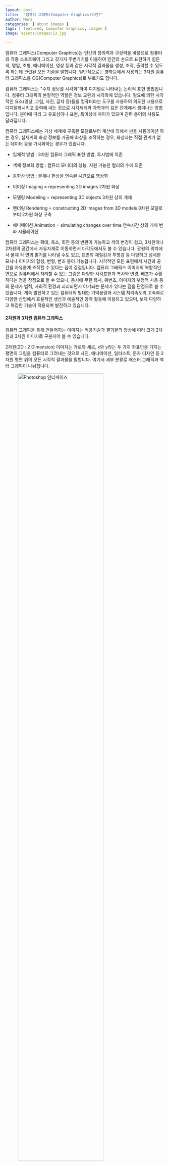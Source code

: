 ```yaml
---
layout: post
title:  "컴퓨터 그래픽(Computer Graphics)이란?"
author: Mara
categories: [ about images ]
tags: [ featured, Computer Graphics, images ]
image: assets/images/13.jpg

---
```

컴퓨터 그래픽스(Computer Graphics)는 인간의 창의력과 구상력을 바탕으로 컴퓨터와 각종 소프트웨어 그리고 갖가지 주변기기를 이용하여 인간의 손으로 표현하기 힘든 색, 명암, 조형, 애니메이션, 영상 등과 같은 시각적 결과물을 생성, 조작, 출력할 수 있도록 하는데 관련된 모든 기술을 말합니다.
일반적으로는 영화등에서 사용되는 3차원 컴퓨터 그래픽스를 CG(Computer Graphics)로 부르기도 합니다.

컴퓨터 그래픽스는 "수치 정보를 시각화"하여 디지털로 나타내는 논리적 표현 방법입니다.
컴퓨터 그래픽의 본질적인 역할은 정보 교환과 시각화에 있습니다. 필요에 의한 시각적인 요소(영상, 그림, 사진, 글자 등)들을 컴퓨터라는 도구를 사용하여 의도한 내용으로 디지털화시키고 출력해 내는 것으로 시각세계와 과학과의 깊은 관계에서 생겨나는 방법입니다. 분야에 따라 그 유효성이나 표현, 특이성에 차이가 있으며 관련 용어의 사용도 달라집니다.

컴퓨터 그래픽스에는 가상 세계에 구축된 모델로부터 계산에 의해서 씬을 시뮬레이션 하는 경우, 실세계의 화상 정보를 가공해 화상을 조작하는 경우, 화상과는 직접 관계가 없는 데이터 등을 가시화하는 경우가 있습니다.

+ 입체적 방법 : 3차원 컴퓨터 그래픽 표현 방법, 투시법에 의존
+ 색채 정보화 방법 : 컴퓨터 모니터의 성능, 지원 가능한 컬러의 수에 의존
+ 동화상 방법 : 물체나 현상을 연속된 시간으로 영상화


+ 이미징 Imaging = representing 2D images 2차원 화상
+ 모델링 Modeling = representing 3D objects 3차원 상의 개체
+ 렌더링 Rendering = constructing 2D images from 3D models 3차원 모델로부터 2차원 화상 구축
+ 애니메이션 Animation = simulating changes over time 연속시간 상의 개체 변화 시뮬레이션


컴퓨터 그래픽스는 확대, 축소, 회전 등의 변환이 가능하고 색의 변경이 쉽고, 3차원이나 2차원의 공간에서 자유자재로 이동하면서 다각도에서도 볼 수 있습니다. 광원의 위치에서 물체 각 면의 밝기를 나타낼 수도 있고, 표면의 재질감과 투명감 등 다양하고 섬세한 묘사나 이미지의 합성, 변형, 변조 등이 가능합니다. 시각적인 모든 표현에서 시간과 공간을 자유롭게 조작할 수 있다는 점이 강점입니다.
컴퓨터 그래픽스 이미지의 복합적인 면으로 컴퓨터에서 처리할 수 있는 그림은 다양한 시각표현과 복사와 변경, 배포가 수월하다는 점을 장점으로 들 수 있으나, 동시에 무한 복사, 위변조, 이미지의 부정적 사용 등의 문제가 법적, 사회적 환경과 괴리되면서 야기되는 문제가 있다는 점을 단점으로 볼 수 있습니다.
계속 발전하고 있는 컴퓨터의 방대한 기억용량과 시스템 처리속도의 고속화로 다양한 산업에서 효율적인 생산과 예술적인 창작 활동에 이용되고 있으며, 보다 다양하고 복잡한 기술이 적용되며 발전하고 있습니다.

#### 2차원과 3차원 컴퓨터 그래픽스
컴퓨터 그래픽을 통해 만들어지는 이미지는 적용기술과 결과물의 양상에 따라 크게 2차원과 3차원 이미지로 구분지어 볼 수 있습니다.

2차원(2D : 2 Dimension) 이미지는 가로와 세로, x와 y라는 두 가지 좌표만을 가지는 평면의 그림을 컴퓨터로 그려내는 것으로 사진, 애니메이션, 일러스트, 문자 디자인 등 2차원 평면 위의 모든 시각적 결과물을 말합니다. 여기서 세부 분류로 래스터 그래픽과 벡터 그래픽이 나눠집니다.

<figure>
<img src='{{ site.baseurl }}/assets/post_img/photoshop-2D.jpg' alt='Photoshop 인터페이스' width='80%' title='Photoshop 인터페이스'><figcaption>Photoshop 인터페이스</figcaption>
</figure>

<!--![pixels]({{ site.baseurl }}/assets/post_img/photoshop-2D.jpg)-->

3차원(3D : 3 Dimension) 이미지는 컴퓨터의 하드웨어와 소프트웨어를 활용해 물체의 형상, 성분, 색채 등을 컴퓨터에 입력, 이미지 변환작업을 통해 제3의 영상을 만드는 컴퓨터 기술을 통해 구현되는 이미지입니다. 3차원 공간에서 개체이동이 자유롭고 다각도의 시야를 가질 수 있으며 물체의 X ·Y ·Z 좌표 데이터를 바탕으로 개체를 형성하여다양한 광원의 위치에서 물체 각 면의 밝기와 색상을 표현하고 표면의 재질감과 투명감 등 다양하고 섬세한 묘사가 가능합니다. 최대의 장점은 섬세한 묘사를 유지하면서 시간·공간을 자유롭게 조작할 수 있다는 것입니다.

종래의 도안이나 설계건축에 제한적으로 사용되던 것을 CAD/CAM, 모델링, 렌더링, 애니메이션, 영화, 게임, 시뮬레이션 등 예술과 산업분야 전반에 이미지를 구축해 내어 그 효율성과 기술이 기하급수적으로 발전하고 있습니다.
3차원을 이용한 동영상은 영상이라고 불리는 경우가 많고, 3차원 이미지는 2차원 이미지로 재출력 하여 사용하는 경우가 아니면 대개 애니메이션 등의 영상 결과물로써 저장되므로 보통 이미지(image)라 통칭하는 경우에는 정지화면을 이미지로 통칭합니다.

<figure>
<img src='https://upload.wikimedia.org/wikipedia/commons/8/8e/Blender_2.45_screenshot.jpg' alt='Blender 2.45 screenshot' width='80%' title='Blender 2.45 screenshot form wikipedia.org'><figcaption>Blender 2.45 screenshot form wikipedia.org</figcaption>
</figure>

최근의 경향은 2차원과 3차원 이미지가 상호 보완적으로 사용되고 있으며 각자의 용도에 따라 다양한 그래픽 소프트웨어(graphics software)를 사용합니다.
